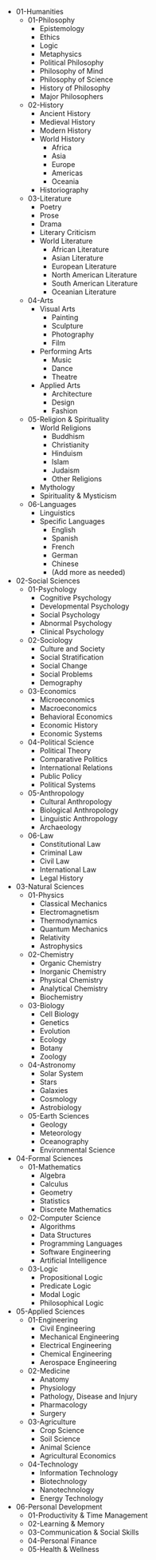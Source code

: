 
- 01-Humanities
    - 01-Philosophy
        - Epistemology
        - Ethics
        - Logic
        - Metaphysics
        - Political Philosophy
        - Philosophy of Mind
        - Philosophy of Science
        - History of Philosophy
        - Major Philosophers
    - 02-History
        - Ancient History
        - Medieval History
        - Modern History
        - World History
            - Africa
            - Asia
            - Europe
            - Americas
            - Oceania
        - Historiography
    - 03-Literature
        - Poetry
        - Prose
        - Drama
        - Literary Criticism
        - World Literature
            - African Literature
            - Asian Literature
            - European Literature
            - North American Literature
            - South American Literature
            - Oceanian Literature
    - 04-Arts
        - Visual Arts
            - Painting
            - Sculpture
            - Photography
            - Film
        - Performing Arts
            - Music
            - Dance
            - Theatre
        - Applied Arts
            - Architecture
            - Design
            - Fashion
    - 05-Religion & Spirituality
        - World Religions
            - Buddhism
            - Christianity
            - Hinduism
            - Islam
            - Judaism
            - Other Religions
        - Mythology
        - Spirituality & Mysticism
    - 06-Languages
        - Linguistics
        - Specific Languages
            - English
            - Spanish
            - French
            - German
            - Chinese
            - (Add more as needed)
- 02-Social Sciences
    - 01-Psychology
        - Cognitive Psychology
        - Developmental Psychology
        - Social Psychology
        - Abnormal Psychology
        - Clinical Psychology
    - 02-Sociology
        - Culture and Society
        - Social Stratification
        - Social Change
        - Social Problems
        - Demography
    - 03-Economics
        - Microeconomics
        - Macroeconomics
        - Behavioral Economics
        - Economic History
        - Economic Systems
    - 04-Political Science
        - Political Theory
        - Comparative Politics
        - International Relations
        - Public Policy
        - Political Systems
    - 05-Anthropology
        - Cultural Anthropology
        - Biological Anthropology
        - Linguistic Anthropology
        - Archaeology
    - 06-Law
        - Constitutional Law
        - Criminal Law
        - Civil Law
        - International Law
        - Legal History
- 03-Natural Sciences
    - 01-Physics
        - Classical Mechanics
        - Electromagnetism
        - Thermodynamics
        - Quantum Mechanics
        - Relativity
        - Astrophysics
    - 02-Chemistry
        - Organic Chemistry
        - Inorganic Chemistry
        - Physical Chemistry
        - Analytical Chemistry
        - Biochemistry
    - 03-Biology
        - Cell Biology
        - Genetics
        - Evolution
        - Ecology
        - Botany
        - Zoology
    - 04-Astronomy
        - Solar System
        - Stars
        - Galaxies
        - Cosmology
        - Astrobiology
    - 05-Earth Sciences
        - Geology
        - Meteorology
        - Oceanography
        - Environmental Science
- 04-Formal Sciences
    - 01-Mathematics
        - Algebra
        - Calculus
        - Geometry
        - Statistics
        - Discrete Mathematics
    - 02-Computer Science
        - Algorithms
        - Data Structures
        - Programming Languages
        - Software Engineering
        - Artificial Intelligence
    - 03-Logic
        - Propositional Logic
        - Predicate Logic
        - Modal Logic
        - Philosophical Logic
- 05-Applied Sciences
    - 01-Engineering
        - Civil Engineering
        - Mechanical Engineering
        - Electrical Engineering
        - Chemical Engineering
        - Aerospace Engineering
    - 02-Medicine
        - Anatomy
        - Physiology
        - Pathology, Disease and Injury
        - Pharmacology
        - Surgery
    - 03-Agriculture
        - Crop Science
        - Soil Science
        - Animal Science
        - Agricultural Economics
    - 04-Technology
        - Information Technology
        - Biotechnology
        - Nanotechnology
        - Energy Technology
- 06-Personal Development
    - 01-Productivity & Time Management
    - 02-Learning & Memory
    - 03-Communication & Social Skills
    - 04-Personal Finance
    - 05-Health & Wellness